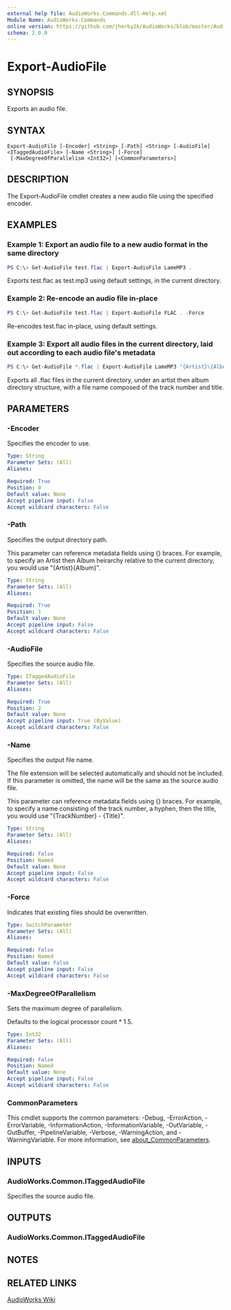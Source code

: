 ```yaml
---
external help file: AudioWorks.Commands.dll-Help.xml
Module Name: AudioWorks.Commands
online version: https://github.com/jherby2k/AudioWorks/blob/master/AudioWorks/src/AudioWorks.Commands/docs/Export-AudioFile.md
schema: 2.0.0
---
```


# Export-AudioFile

## SYNOPSIS
Exports an audio file.

## SYNTAX

```
Export-AudioFile [-Encoder] <String> [-Path] <String> [-AudioFile] <ITaggedAudioFile> [-Name <String>] [-Force]
 [-MaxDegreeOfParallelism <Int32>] [<CommonParameters>]
```

## DESCRIPTION
The Export-AudioFile cmdlet creates a new audio file using the specified encoder.

## EXAMPLES

### Example 1: Export an audio file to a new audio format in the same directory
```powershell
PS C:\> Get-AudioFile test.flac | Export-AudioFile LameMP3 .
```

Exports test.flac as test.mp3 using default settings, in the current directory.

### Example 2: Re-encode an audio file in-place
```powershell
PS C:\> Get-AudioFile test.flac | Export-AudioFile FLAC . -Force
```

Re-encodes test.flac in-place, using default settings.

### Example 3: Export all audio files in the current directory, laid out according to each audio file's metadata
```powershell
PS C:\> Get-AudioFile *.flac | Export-AudioFile LameMP3 "{Artist}\{Album}" -Name "{TrackNumber} - {Title}"
```

Exports all .flac files in the current directory, under an artist then album directory structure, with a file name composed of the track number and title.

## PARAMETERS

### -Encoder
Specifies the encoder to use.

```yaml
Type: String
Parameter Sets: (All)
Aliases:

Required: True
Position: 0
Default value: None
Accept pipeline input: False
Accept wildcard characters: False
```

### -Path
Specifies the output directory path.

This parameter can reference metadata fields using {} braces. For example, to specify an Artist then Album heirarchy relative to the current directory, you would use "{Artist}\{Album}".

```yaml
Type: String
Parameter Sets: (All)
Aliases:

Required: True
Position: 1
Default value: None
Accept pipeline input: False
Accept wildcard characters: False
```

### -AudioFile
Specifies the source audio file.

```yaml
Type: ITaggedAudioFile
Parameter Sets: (All)
Aliases:

Required: True
Position: 2
Default value: None
Accept pipeline input: True (ByValue)
Accept wildcard characters: False
```

### -Name
Specifies the output file name.

The file extension will be selected automatically and should not be included. If this parameter is omitted, the name will be the same as the source audio file.

This parameter can reference metadata fields using {} braces. For example, to specify a name consisting of the track number, a hyphen, then the title, you would use "{TrackNumber} - {Title}".

```yaml
Type: String
Parameter Sets: (All)
Aliases:

Required: False
Position: Named
Default value: None
Accept pipeline input: False
Accept wildcard characters: False
```

### -Force
Indicates that existing files should be overwritten.

```yaml
Type: SwitchParameter
Parameter Sets: (All)
Aliases:

Required: False
Position: Named
Default value: False
Accept pipeline input: False
Accept wildcard characters: False
```

### -MaxDegreeOfParallelism
Sets the maximum degree of parallelism.

Defaults to the logical processor count * 1.5.

```yaml
Type: Int32
Parameter Sets: (All)
Aliases:

Required: False
Position: Named
Default value: None
Accept pipeline input: False
Accept wildcard characters: False
```

### CommonParameters
This cmdlet supports the common parameters: -Debug, -ErrorAction, -ErrorVariable, -InformationAction, -InformationVariable, -OutVariable, -OutBuffer, -PipelineVariable, -Verbose, -WarningAction, and -WarningVariable. For more information, see [about_CommonParameters](http://go.microsoft.com/fwlink/?LinkID=113216).

## INPUTS

### AudioWorks.Common.ITaggedAudioFile
Specifies the source audio file.

## OUTPUTS

### AudioWorks.Common.ITaggedAudioFile
## NOTES

## RELATED LINKS

[AudioWorks Wiki](https://github.com/jherby2k/AudioWorks/wiki)
